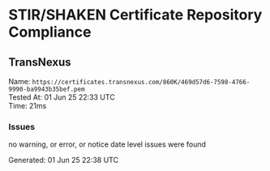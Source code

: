 # STIR/SHAKEN Certificate Repository Compliance

## TransNexus

Name: `https://certificates.transnexus.com/860K/469d57d6-7598-4766-9990-ba9943b35bef.pem`\
Tested At: 01 Jun 25 22:33 UTC\
Time: 21ms

### Issues

no warning, or error, or notice date level issues were found

Generated: 01 Jun 25 22:38 UTC